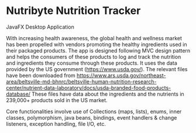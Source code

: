 # Nutribyte Nutrition Tracker
JavaFX Desktop Application

With increasing health awareness, the global health and wellness market has been propelled with vendors promoting the healthy ingredients used in their packaged products. The app is designed following MVC design pattern and helps the consumers of these products to log and track the nutrition and ingredients they consume through these products. It uses the data provided by the US government (https://www.usda.gov/). The relevant files have been downloaded from https://www.ars.usda.gov/northeast-area/beltsville-md-bhnrc/beltsville-human-nutrition-research-center/nutrient-data-laboratory/docs/usda-branded-food-products-database/ 
These files have data about the ingredients and the nutrients in 239,000+ products sold in the US market.

Core functionalities involve use of Collections (maps, lists), enums, inner classes, polymorphism, java beans, bindings, event handlers & change listeners, exception handling, file I/O, etc.
